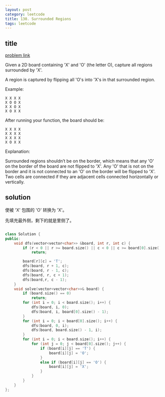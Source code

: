 ```yaml
---
layout: post
category: leetcode
title: 130. Surrounded Regions
tags: leetcode
---
```


## title
[problem link](https://leetcode.com/problems/surrounded-regions/description/)

Given a 2D board containing 'X' and 'O' (the letter O), capture all regions surrounded by 'X'.

A region is captured by flipping all 'O's into 'X's in that surrounded region.

Example:

	X X X X
	X O O X
	X X O X
	X O X X

After running your function, the board should be:

	X X X X
	X X X X
	X X X X
	X O X X

Explanation:

Surrounded regions shouldn’t be on the border, which means that any 'O' on the border of the board are not flipped to 'X'. Any 'O' that is not on the border and it is not connected to an 'O' on the border will be flipped to 'X'. Two cells are connected if they are adjacent cells connected horizontally or vertically.

## solution
使被 'X' 包围的 'O' 转换为 'X'。

先填充最外侧，剩下的就是里侧了。


```c++

class Solution {
public:
	void dfs(vector<vector<char>> &board, int r, int c) {
		if (r < 0 || r >= board.size() || c < 0 || c >= board[0].size() || board[r][c] != 'O')
			return;

		board[r][c] = 'T';
		dfs(board, r + 1, c);
		dfs(board, r - 1, c);
		dfs(board, r, c + 1);
		dfs(board,r, c - 1);
	}
	void solve(vector<vector<char>>& board) {
		if (board.size() == 0)
			return;
		for (int i = 0; i < board.size(); i++) {
			dfs(board, i, 0);
			dfs(board, i, board[0].size() - 1);
		}
		for (int i = 0; i < board[0].size(); i++) {
			dfs(board, 0, i);
			dfs(board, board.size() - 1, i);
		}
		for (int i = 0; i < board.size(); i++) {
			for (int j = 0; j < board[0].size(); j++) {
				if (board[i][j] == 'T') {
					board[i][j] = 'O';
				}
				else if (board[i][j] == 'O') {
					board[i][j] = 'X';
				}
			}
		}
	}
};

```